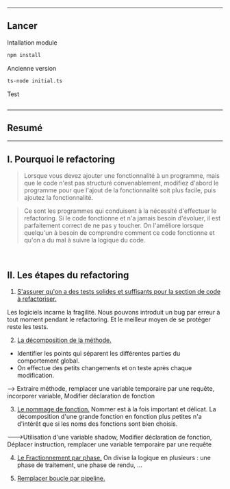
<hr>

## Lancer
Intallation module
```bash
npm install
```

Ancienne version
```bash
ts-node initial.ts
```

Test
```bash

```

<hr>

## Resumé

<hr>

## I.  Pourquoi le refactoring

> Lorsque vous devez ajouter une fonctionnalité à un programme, mais que le code n'est pas structuré convenablement, modifiez d'abord le programme pour que l'ajout de la fonctionnalité soit plus facile, puis ajoutez la fonctionnalité.


> Ce sont les programmes qui conduisent à la nécessité d'effectuer le refactoring. Si le code fonctionne et n'a jamais besoin d'évoluer, il est parfaitement correct de ne pas y toucher.
On l'améliore lorsque quelqu'un à besoin de comprendre comment ce code fonctionne et qu'on a du mal à suivre la logique du code.

<br>

## II.  Les étapes du refactoring

1. <u>S'assurer qu'on a des tests solides et suffisants pour la section de code à refactoriser.</u>

Les logiciels incarne la fragilité. Nous pouvons introduit un bug par erreur à tout moment pendant le refactoring. Et le meilleur moyen de se protéger reste les tests.

2. <u>La décomposition de la méthode.</u>
- Identifier les points qui séparent les différentes parties du comportement global.
- On effectue des petits changements et on teste après chaque modification.

--> Extraire méthode, remplacer une variable temporaire par une requête, incorporer variable, Modifier déclaration de fonction

3. <u>Le nommage de fonction.</u>
Nommer est à la fois important et délicat. La décomposition d'une grande fonction en fonction plus petites n'a d'intérêt que si les noms des fonctions sont bien choisis.

--->Utilisation d'une variable shadow, Modifier déclaration de fonction, Déplacer instruction, remplacer une variable temporaire par une requête

4. <u>Le Fractionnement par phase.</u>
On divise la logique en plusieurs : une phase de traitement, une phase de rendu, ...

5. <u>Remplacer boucle par pipeline.</u>